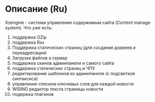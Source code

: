 # Описание (Ru) #
Xzengine - система управления содержимым сайта (Content manage system).
Что уже есть:
  1. поддержка GZip
  1. поддержка Rss
  1. Поддержка статических страниц (для сосдания дорвеев и переадресации)
  1. Загрузка файлов а сервер
  1. поддержка скинов админпанели и самого сайта
  1. поддержка статических страниц и ЧПУ
  1. редактирование шаблонов из админпанели (с подсветкой синтаксиса)
  1. управление списком ключевых слов для каждой новости
  1. WISING редактор текста страницы новости
  1. подержка плагинов